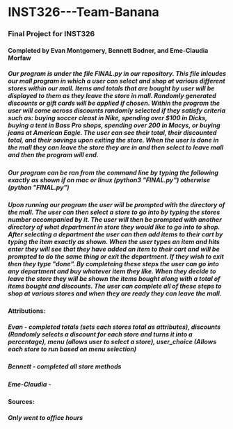 # INST326---Team-Banana
### Final Project for INST326
#### Completed by Evan Montgomery, Bennett Bodner, and Eme-Claudia Morfaw
##### Our program is under the file FINAL.py in our repository. This file inlcudes our mall program in which a user can select and shop at various different stores within our mall. Items and totals that are bought by user will be displayed to them as they leave the store in mall. Randomly generated discounts or gift cards will be applied if chosen. Within the program the user will come across discounts randomly selected if they satisfy criteria such as: buying soccer cleast in Nike, spending over $100 in Dicks, buying a tent in Bass Pro shops, spending over 200 in Macys, or buying jeans at American Eagle. The user can see their total, their discounted total, and their savings upon exiting the store. When the user is done in the mall they can leave the store they are in and then select to leave mall and then the program will end.
##### Our program can be ran from the command line by typing the following exactly as shown if on mac or linux (python3 "FINAL.py") otherwise (python "FINAL.py")
##### Upon running our program the user will be prompted with the directory of the mall. The user can then select a store to go into by typing the stores number accompanied by it. The user will then be prompted with another directory of what department in store they would like to go into to shop. After selecting a department the user can then add items to their cart by typing the item exactly as shown. When the user types an item and hits enter they will see that they have added an item to their cart and will be prompted to do the same thing or exit the department. If they wish to exit then they type "done". By completeing these steps the user can go into any department and buy whatever item they like. When they decide to leave the store they will be shown the items bought along with a total of items bought and discounts. The user can complete all of these steps to shop at various stores and when they are ready they can leave the mall.
#### Attributions:  
#####   Evan - completed totals (sets each stores total as attributes), discounts (Randomly selects a discount for each store and turns it into a percentage), menu (allows user to select a store), user_choice (Allows each store to run based on menu selection)
#####   Bennett - completed all store methods
#####   Eme-Claudia - 
#### Sources:
#####   Only went to office hours
